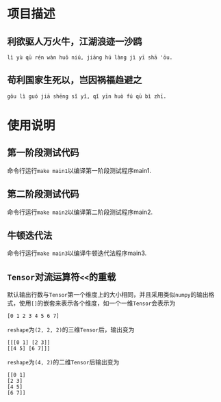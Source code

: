 # 项目描述

## 利欲驱人万火牛，江湖浪迹一沙鸥

`lì yù qū rén wàn huǒ niú, jiāng hú làng jì yī shā 'ōu.`

## 苟利国家生死以，岂因祸福趋避之

`gǒu lì guó jiā shēng sǐ yǐ, qǐ yīn huò fú qū bì zhī.`

# 使用说明

## 第一阶段测试代码

命令行运行`make main1`以编译第一阶段测试程序main1.

## 第二阶段测试代码

命令行运行`make main2`以编译第二阶段测试程序main2.

## 牛顿迭代法

命令行运行`make main3`以编译牛顿迭代法程序main3.

## `Tensor`对流运算符`<<`的重载

默认输出行数与`Tensor`第一个维度上的大小相同，并且采用类似`numpy`的输出格式，使用`[]`的嵌套来表示各个维度，如一个一维`Tensor`会表示为
	
```
[0 1 2 3 4 5 6 7]
```
	
`reshape`为`(2, 2, 2)`的三维`Tensor`后，输出变为
	
```
[[[0 1] [2 3]]
[[4 5] [6 7]]]
```

`reshape`为`(4, 2)`的二维`Tensor`后输出变为

```
[[0 1]
[2 3]
[4 5]
[6 7]]
```
